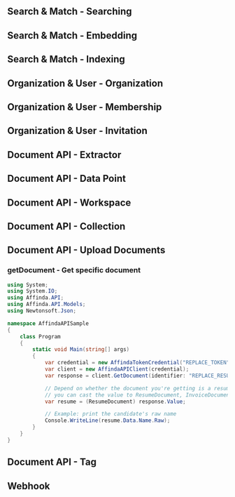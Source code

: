 

Search & Match - Searching
--------------------------

Search & Match - Embedding
--------------------------

Search & Match - Indexing
-------------------------

Organization & User - Organization
----------------------------------

Organization & User - Membership
--------------------------------

Organization & User - Invitation
--------------------------------

Document API - Extractor
------------------------

Document API - Data Point
-------------------------

Document API - Workspace
------------------------

Document API - Collection
-------------------------

Document API - Upload Documents
-------------------------------

### getDocument - Get specific document

```c#
using System;
using System.IO;
using Affinda.API;
using Affinda.API.Models;
using Newtonsoft.Json;

namespace AffindaAPISample
{
    class Program
    {
        static void Main(string[] args)
        {
            var credential = new AffindaTokenCredential("REPLACE_TOKEN");
            var client = new AffindaAPIClient(credential);
            var response = client.GetDocument(identifier: "REPLACE_RESUME_IDENTIFIER");

            // Depend on whether the document you're getting is a resume/invoice/job description,
            // you can cast the value to ResumeDocument, InvoiceDocument or JobDescriptionDocument
            var resume = (ResumeDocument) response.Value;

            // Example: print the candidate's raw name
            Console.WriteLine(resume.Data.Name.Raw);
        }
    }
}
```

Document API - Tag
------------------

Webhook
-------